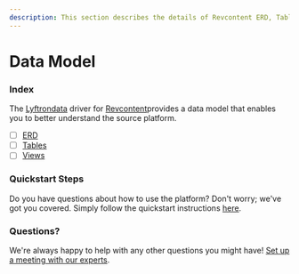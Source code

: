 ```yaml
---
description: This section describes the details of Revcontent ERD, Tables, and Views.
---
```


# Data Model

### Index

The  [Lyftrondata](https://www.lyftrondata.com/) driver for [Revcontent](None)provides a data model that enables you to better understand the source platform.

* [ ] [ERD](../../../business-analytics/revcontent/data-model/erd.md)
* [ ] [Tables](../../../business-analytics/revcontent/data-model/tables.md)
* [ ] [Views](../../../business-analytics/revcontent/data-model/views.md)

### Quickstart Steps

Do you have questions about how to use the platform? Don't worry; we've got you covered. Simply follow the quickstart instructions [here](../../../business-analytics/revcontent/quickstart-steps.md).

### Questions? <a href="#questions" id="questions"></a>

We're always happy to help with any other questions you might have! [Set up a meeting with our experts](https://www.lyftrondata.com/book-a-meeting/).


